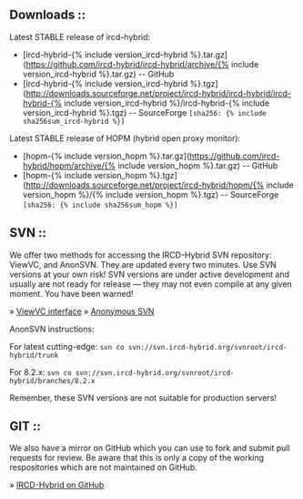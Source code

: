 ## Downloads ::

Latest STABLE release of ircd-hybrid:

* [ircd-hybrid-{% include version_ircd-hybrid %}.tar.gz](https://github.com/ircd-hybrid/ircd-hybrid/archive/{% include version_ircd-hybrid %}.tar.gz) -- GitHub
* [ircd-hybrid-{% include version_ircd-hybrid %}.tgz](http://downloads.sourceforge.net/project/ircd-hybrid/ircd-hybrid/ircd-hybrid-{% include version_ircd-hybrid %}/ircd-hybrid-{% include version_ircd-hybrid %}.tgz) -- SourceForge `[sha256: {% include sha256sum_ircd-hybrid %}]`

Latest STABLE release of HOPM (hybrid open proxy monitor):

* [hopm-{% include version_hopm %}.tar.gz](https://github.com/ircd-hybrid/hopm/archive/{% include version_hopm %}.tar.gz) -- GitHub
* [hopm-{% include version_hopm %}.tgz](http://downloads.sourceforge.net/project/ircd-hybrid/hopm/{% include version_hopm %}/{% include version_hopm %}.tgz) -- SourceForge `[sha256: {% include sha256sum_hopm %}]`

## SVN ::

We offer two methods for accessing the IRCD-Hybrid SVN repository: ViewVC, and AnonSVN. They are updated every two minutes. Use SVN versions at your own risk! SVN versions are under active development and usually are not ready for release &mdash; they may not even compile at any given moment. You have been warned!

&raquo; [ViewVC interface](https://svn.ircd-hybrid.org/viewcvs.cgi/)
&raquo; [Anonymous SVN](https://subversion.apache.org/)

AnonSVN instructions:

For latest cutting-edge:
`svn co svn://svn.ircd-hybrid.org/svnroot/ircd-hybrid/trunk`

For 8.2.x:
`svn co svn://svn.ircd-hybrid.org/svnroot/ircd-hybrid/branches/8.2.x`

Remember, these SVN versions are not suitable for production servers!

## GIT ::

We also have a mirror on GitHub which you can use to fork and submit pull requests for review. Be aware that this is only a copy of the working respositories which are not maintained on GitHub.

&raquo; [IRCD-Hybrid on GitHub](https://github.com/ircd-hybrid)
